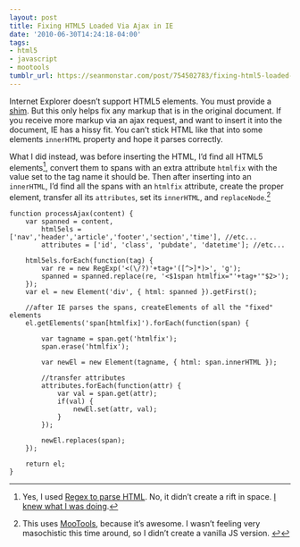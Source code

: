 ```yaml
---
layout: post
title: Fixing HTML5 Loaded Via Ajax in IE
date: '2010-06-30T14:24:18-04:00'
tags:
- html5
- javascript
- mootools
tumblr_url: https://seanmonstar.com/post/754502783/fixing-html5-loaded-via-ajax-in-ie
---
```

Internet Explorer doesn’t support HTML5 elements. You must provide a [shim](http://www.google.com/search?q=ie+html5+shim). But this only helps fix any markup that is in the original document. If you receive more markup via an ajax request, and want to insert it into the document, IE has a hissy fit. You can’t stick HTML like that into some elements `innerHTML` property and hope it parses correctly.

What I did instead, was before inserting the HTML, I’d find all HTML5 elements[^1], convert them to spans with an extra attribute `htmlfix` with the value set to the tag name it should be. Then after inserting into an `innerHTML`, I’d find all the spans with an `htmlfix` attribute, create the proper element, transfer all its `attributes`, set its `innerHTML`, and `replaceNode`.[^2]

    function processAjax(content) {
        var spanned = content,
            html5els = ['nav','header','article','footer','section','time'], //etc...
            attributes = ['id', 'class', 'pubdate', 'datetime']; //etc...
    
        html5els.forEach(function(tag) {
            var re = new RegExp('<(\/?)'+tag+'([^>]*)>', 'g');
            spanned = spanned.replace(re, '<$1span htmlfix="'+tag+'"$2>');
        });
        var el = new Element('div', { html: spanned }).getFirst();
    
        //after IE parses the spans, createElements of all the "fixed" elements
        el.getElements('span[htmlfix]').forEach(function(span) {
    
            var tagname = span.get('htmlfix');
            span.erase('htmlfix');
    
            var newEl = new Element(tagname, { html: span.innerHTML });
    
            //transfer attributes
            attributes.forEach(function(attr) {
                var val = span.get(attr);
                if(val) {
                    newEl.set(attr, val);
                }
            });
    
            newEl.replaces(span);
        });
    
        return el;
    }



[^1]: Yes, I used [Regex to parse HTML](http://stackoverflow.com/questions/1732348/regex-match-open-tags-except-xhtml-self-contained-tags/1732454#1732454). No, it didn’t create a rift in space. [I knew what I was doing](http://www.codinghorror.com/blog/2009/11/parsing-html-the-cthulhu-way.html).

[^2]: This uses [MooTools](http://www.mootools.net), because it’s awesome. I wasn’t feeling very masochistic this time around, so I didn’t create a vanilla JS version.&nbsp;[↩︎](#fnref:2)

